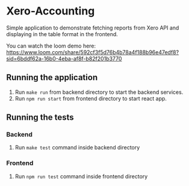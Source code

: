 # Xero-Accounting 

Simple application to demonstrate fetching reports from Xero API and displaying in the table format in the frontend. 

You can watch the loom demo here: https://www.loom.com/share/592cf3f5d76b4b78a4f188b96e47edf8?sid=6bddf62a-16b0-4eba-af8f-b82f201b3770

## Running the application 
1. Run `make run` from backend directory to start the backend services. 
2. Run `npm run start` from frontend directory to start react app. 

## Running the tests 

### Backend 

1. Run `make test` command inside backend directory

### Frontend 

1. Run `npm run test` command inside frontend directory

